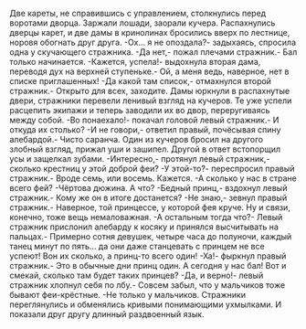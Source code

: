   Две кареты, не справившись с управлением, столкнулись перед воротами дворца. Заржали лошади, заорали кучера. Распахнулись дверцы карет, и две дамы в кринолинах бросились вверх по лестнице, норовя обогнать друг друга.
-Ох... я не опоздала?- задыхаясь, спросила одна у скучающего стражника.
-Да нет,- пожал плечами стражник.- Бал только начинается.
-Кажется, успела!- выдохнула вторая дама, переводя дух на верхней ступеньке.- Ой, а меня ведь, наверное, нет в списке приглашенных!
-Да какой там список,- отмахнулся второй стражник.- Открыто для всех, заходите.
Дамы юркнули в распахнутые двери, стражники перевели ленивый взгляд на кучеров. Те уже успели расцепить экипажи и теперь заводили их во двор, переругиваясь между собой.
-Во понаехало!- покачал головой левый стражник.- И откуда их столько?
-И не говори,- ответил правый, почёсывая спину алебардой.- Чисто саранча.
Один из кучеров бросил на другого злобный взгляд, прижал уши и зашипел. Другой в ответ встопорщил усы и защелкал зубами.
-Интересно,- протянул левый стражник,- сколько крестниц у этой доброй феи?
-У этой-то?- переспросил правый стражник.- Вроде семь, или восемь. Кажется.
-А сколько у нас в стране всего фей?
-Чёртова дюжина. А что?
-Бедный принц,- вздохнул левый стражник.- Кому же он в итоге достанется?
-Не знаю,- зевнул правый стражник.- Наверное, той принцессе, у которой фея круче. Ну и связи, конечно, тоже вещь немаловажная.
-А остальным тогда что?- Левый стражник прислонил алебарду к косяку и принялся высчитывать на пальцах.- Примерно сотня девушек, четыре часа до полуночи, каждый танец минут по пять... да они даже станцевать с принцем не все успеют! Вон их сколько, а принц-то всего один!
-Ха!- фыркнул правый стражник.- Это в обычные дни принц один. А сегодня у нас бал! Вот и смекай, сколько там будет таких принцев?
-Да, и верно!- левый стражник хлопнул себя по лбу.- Совсем забыл, что у мальчиков тоже бывают феи-крёстные.
-Не только у мальчиков.
Стражники переглянулись и обменялись кривыми понимающими ухмылками. И показали друг другу длинный раздвоенный язык.      